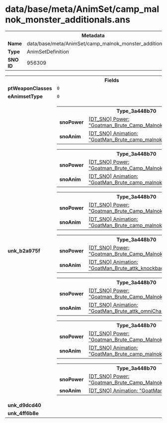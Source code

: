 <h1>data/base/meta/AnimSet/camp_malnok_monster_additionals.ans</h1><table><tr><th colspan="100%">Metadata</th></tr><tr><td><b>Name</b></td><td>data/base/meta/AnimSet/camp_malnok_monster_additionals.ans</td></tr><tr><td><b>Type</b></td><td>AnimSetDefinition</td></tr><tr><td><b>SNO ID</b></td><td>956309</td></tr></table>

<table><tr><th colspan="100%">Fields</th></tr><tr><td><b>ptWeaponClasses</b></td><td><code>0</code>
</td></tr><tr><td><b>eAnimsetType</b></td><td><code>0</code></td></tr><tr><td><b>unk_b2a975f</b></td><td><table><tr><th colspan="100%">Type_3a448b70</th></tr><tr><td><b>snoPower</b></td><td><a href="..\Power\Goatman_Brute_Camp_Malnok_Basic_Attk.pow.md">[DT_SNO] Power: "Goatman_Brute_Camp_Malnok_Basic_Attk"</a></td></tr><tr><td><b>snoAnim</b></td><td><a href="..\Anim\GoatMan_Brute_camp_malnok_attk_basic.ani.md">[DT_SNO] Animation: "GoatMan_Brute_camp_malnok_attk_basic"</a></td></tr></table>


<table><tr><th colspan="100%">Type_3a448b70</th></tr><tr><td><b>snoPower</b></td><td><a href="..\Power\Goatman_Brute_Camp_Malnok_Left_Swing.pow.md">[DT_SNO] Power: "Goatman_Brute_Camp_Malnok_Left_Swing"</a></td></tr><tr><td><b>snoAnim</b></td><td><a href="..\Anim\GoatMan_Brute_camp_malnok_attk_TurnR_90.ani.md">[DT_SNO] Animation: "GoatMan_Brute_camp_malnok_attk_TurnR_90"</a></td></tr></table>


<table><tr><th colspan="100%">Type_3a448b70</th></tr><tr><td><b>snoPower</b></td><td><a href="..\Power\Goatman_Brute_Camp_Malnok_Right_Swing.pow.md">[DT_SNO] Power: "Goatman_Brute_Camp_Malnok_Right_Swing"</a></td></tr><tr><td><b>snoAnim</b></td><td><a href="..\Anim\GoatMan_Brute_camp_malnok_attk_TurnL_90.ani.md">[DT_SNO] Animation: "GoatMan_Brute_camp_malnok_attk_TurnL_90"</a></td></tr></table>


<table><tr><th colspan="100%">Type_3a448b70</th></tr><tr><td><b>snoPower</b></td><td><a href="..\Power\Goatman_Brute_Camp_Malnok_Slam.pow.md">[DT_SNO] Power: "Goatman_Brute_Camp_Malnok_Slam"</a></td></tr><tr><td><b>snoAnim</b></td><td><a href="..\Anim\GoatMan_Brute_attk_knockback.ani.md">[DT_SNO] Animation: "GoatMan_Brute_attk_knockback"</a></td></tr></table>


<table><tr><th colspan="100%">Type_3a448b70</th></tr><tr><td><b>snoPower</b></td><td><a href="..\Power\Goatman_Brute_Camp_Malnok_Frozen_Circle.pow.md">[DT_SNO] Power: "Goatman_Brute_Camp_Malnok_Frozen_Circle"</a></td></tr><tr><td><b>snoAnim</b></td><td><a href="..\Anim\GoatMan_Brute_attk_omniChannel.ani.md">[DT_SNO] Animation: "GoatMan_Brute_attk_omniChannel"</a></td></tr></table>


<table><tr><th colspan="100%">Type_3a448b70</th></tr><tr><td><b>snoPower</b></td><td><a href="..\Power\Goatman_Brute_Camp_Malnok_Frozen_Circle_Inner.pow.md">[DT_SNO] Power: "Goatman_Brute_Camp_Malnok_Frozen_Circle_Inner"</a></td></tr><tr><td><b>snoAnim</b></td><td><a href="..\Anim\GoatMan_Brute_camp_malnok_evnt_taunt.ani.md">[DT_SNO] Animation: "GoatMan_Brute_camp_malnok_evnt_taunt"</a></td></tr></table>


<table><tr><th colspan="100%">Type_3a448b70</th></tr><tr><td><b>snoPower</b></td><td><a href="..\Power\Goatman_Brute_Camp_Malnok_Stagger.pow.md">[DT_SNO] Power: "Goatman_Brute_Camp_Malnok_Stagger"</a></td></tr><tr><td><b>snoAnim</b></td><td><a href="..\Anim\GoatMan_Brute_stagger.ani.md">[DT_SNO] Animation: "GoatMan_Brute_stagger"</a></td></tr></table>


</td></tr><tr><td><b>unk_d9dcd40</b></td><td></td></tr><tr><td><b>unk_4ff6b8e</b></td><td></td></tr></table>

